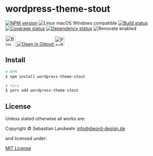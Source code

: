 <!-- TITLE/ -->
# wordpress-theme-stout
<!-- /TITLE -->

<!-- BADGES/ -->
[![NPM version](https://img.shields.io/npm/v/wordpress-theme-stout.svg)](https://npmjs.org/package/wordpress-theme-stout)
![Linux macOS Windows compatible](https://img.shields.io/badge/os-linux%20%7C%C2%A0macos%20%7C%C2%A0windows-blue)
[![Build status](https://img.shields.io/github/workflow/status/dword-design/wordpress-theme-stout/build)](https://github.com/dword-design/wordpress-theme-stout/actions)
[![Coverage status](https://img.shields.io/coveralls/dword-design/wordpress-theme-stout)](https://coveralls.io/github/dword-design/wordpress-theme-stout)
[![Dependency status](https://img.shields.io/david/dword-design/wordpress-theme-stout)](https://david-dm.org/dword-design/wordpress-theme-stout)
![Renovate enabled](https://img.shields.io/badge/renovate-enabled-brightgreen)

<a href="https://www.buymeacoffee.com/dword">
  <img
    src="https://www.buymeacoffee.com/assets/img/guidelines/download-assets-sm-2.svg"
    alt="Buy Me a Coffee"
    height="32"
  >
</a><a href="https://gitpod.io/#https://github.com/dword-design/wordpress-theme-stout">
  <img src="https://gitpod.io/button/open-in-gitpod.svg" alt="Open in Gitpod">
</a>
<a href="https://paypal.me/SebastianLandwehr">
  <img
    src="https://upload.wikimedia.org/wikipedia/commons/b/b5/PayPal.svg"
    alt="PayPal"
    height="30"
  >
</a>
<!-- /BADGES -->

<!-- DESCRIPTION/ -->

<!-- /DESCRIPTION -->

<!-- INSTALL/ -->
## Install

```bash
# NPM
$ npm install wordpress-theme-stout

# Yarn
$ yarn add wordpress-theme-stout
```
<!-- /INSTALL -->

<!-- LICENSE/ -->
## License

Unless stated otherwise all works are:

Copyright &copy; Sebastian Landwehr <info@dword-design.de>

and licensed under:

[MIT License](https://opensource.org/licenses/MIT)
<!-- /LICENSE -->
